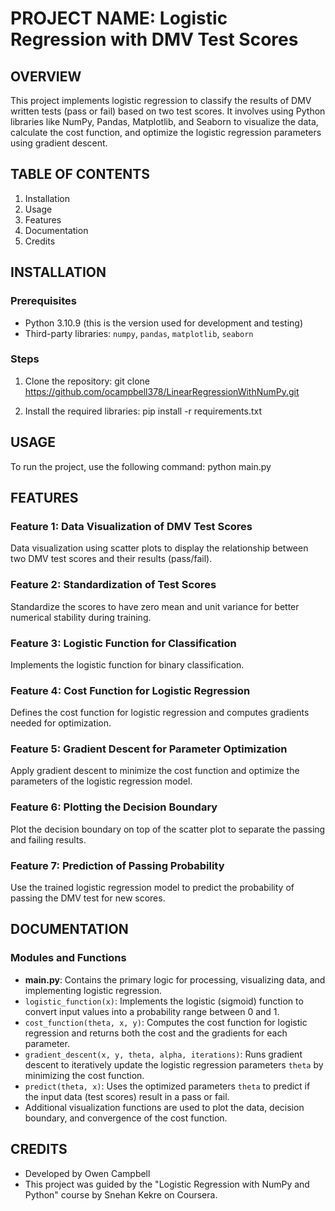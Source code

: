 # PROJECT NAME: Logistic Regression with DMV Test Scores

## OVERVIEW
This project implements logistic regression to classify the results of DMV written tests (pass or fail) based on two test scores. It involves using Python libraries like NumPy, Pandas, Matplotlib, and Seaborn to visualize the data, calculate the cost function, and optimize the logistic regression parameters using gradient descent.

## TABLE OF CONTENTS
1. Installation
2. Usage
3. Features
4. Documentation
5. Credits

## INSTALLATION 

### Prerequisites
- Python 3.10.9 (this is the version used for development and testing)
- Third-party libraries: `numpy`, `pandas`, `matplotlib`, `seaborn`

### Steps
1. Clone the repository:
    git clone https://github.com/ocampbell378/LinearRegressionWithNumPy.git

2. Install the required libraries:
    pip install -r requirements.txt

## USAGE
To run the project, use the following command:
    python main.py

## FEATURES

### Feature 1: Data Visualization of DMV Test Scores
Data visualization using scatter plots to display the relationship between two DMV test scores and their results (pass/fail).

### Feature 2: Standardization of Test Scores
Standardize the scores to have zero mean and unit variance for better numerical stability during training.

### Feature 3: Logistic Function for Classification
Implements the logistic function for binary classification.

### Feature 4: Cost Function for Logistic Regression
Defines the cost function for logistic regression and computes gradients needed for optimization.

### Feature 5: Gradient Descent for Parameter Optimization
Apply gradient descent to minimize the cost function and optimize the parameters of the logistic regression model.

### Feature 6: Plotting the Decision Boundary
Plot the decision boundary on top of the scatter plot to separate the passing and failing results.

### Feature 7: Prediction of Passing Probability
Use the trained logistic regression model to predict the probability of passing the DMV test for new scores.

## DOCUMENTATION
### Modules and Functions
- **main.py**: Contains the primary logic for processing, visualizing data, and implementing logistic regression.
- `logistic_function(x)`: Implements the logistic (sigmoid) function to convert input values into a probability range between 0 and 1.
- `cost_function(theta, x, y)`: Computes the cost function for logistic regression and returns both the cost and the gradients for each parameter.
- `gradient_descent(x, y, theta, alpha, iterations)`: Runs gradient descent to iteratively update the logistic regression parameters `theta` by minimizing the cost function.
- `predict(theta, x)`: Uses the optimized parameters `theta` to predict if the input data (test scores) result in a pass or fail.
- Additional visualization functions are used to plot the data, decision boundary, and convergence of the cost function.

## CREDITS
- Developed by Owen Campbell
- This project was guided by the "Logistic Regression with NumPy and Python" course by Snehan Kekre on Coursera.